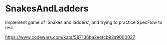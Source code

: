 # SnakesAndLadders
Implement game of 'Snakes and ladders', and trying to practice SpecFlow to test.

https://www.codewars.com/kata/587136ba2eefcb92a9000027
